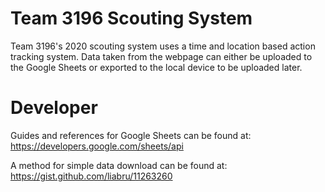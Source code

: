 # Team 3196 Scouting System
Team 3196's 2020 scouting system uses a time and location based action tracking
system. Data taken from the webpage can either be uploaded to the Google Sheets
or exported to the local device to be uploaded later.

# Developer
Guides and references for Google Sheets can be found at:
https://developers.google.com/sheets/api

A method for simple data download can be found at:
https://gist.github.com/liabru/11263260
